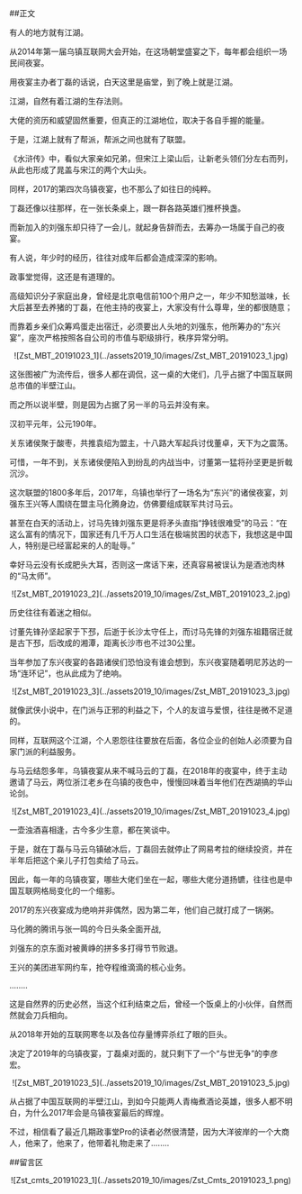 ##正文

有人的地方就有江湖。

从2014年第一届乌镇互联网大会开始，在这场朝堂盛宴之下，每年都会组织一场民间夜宴。

用夜宴主办者丁磊的话说，白天这里是庙堂，到了晚上就是江湖。

江湖，自然有着江湖的生存法则。

大佬的资历和威望固然重要，但真正的江湖地位，取决于各自手握的能量。

于是，江湖上就有了帮派，帮派之间也就有了联盟。


《水浒传》中，看似大家亲如兄弟，但宋江上梁山后，让新老头领们分左右而列，从此也形成了晁盖与宋江的两个大山头。

同样，2017的第四次乌镇夜宴，也不那么了如往日的纯粹。

丁磊还像以往那样，在一张长条桌上，跟一群各路英雄们推杯换盏。

而新加入的刘强东却只待了一会儿，就起身告辞而去，去筹办一场属于自己的夜宴。

有人说，年少时的经历，往往对成年后都会造成深深的影响。

政事堂觉得，这还是有道理的。

高级知识分子家庭出身，曾经是北京电信前100个用户之一，年少不知愁滋味，长大后甚至去养猪的丁磊，在他主持的夜宴上，大家没有什么尊卑，坐的都很随意；

而靠着乡亲们众筹鸡蛋走出宿迁，必须要出人头地的刘强东，他所筹办的“东兴宴”，座次严格按照各自公司的市值与职级排行，秩序异常分明。

 <div align="center">![Zst_MBT_20191023_1](../assets2019_10/images/Zst_MBT_20191023_1.jpg)</div>

这张图被广为流传后，很多人都在调侃，这一桌的大佬们，几乎占据了中国互联网总市值的半壁江山。

而之所以说半壁，则是因为占据了另一半的马云并没有来。



汉初平元年，公元190年。

关东诸侯聚于酸枣，共推袁绍为盟主，十八路大军起兵讨伐董卓，天下为之震荡。

可惜，一年不到，关东诸侯便陷入到纷乱的内战当中，讨董第一猛将孙坚更是折戟沉沙。

这次联盟的1800多年后，2017年，乌镇也举行了一场名为“东兴”的诸侯夜宴，刘强东王兴等人围绕在盟主马化腾身边，仿佛要组成联军共讨马云。

甚至在白天的活动上，讨马先锋刘强东更是将矛头直指“挣钱很难受”的马云：“在这么富有的情况下，国家还有几千万人口生活在极端贫困的状态下，我想这是中国人，特别是已经富起来的人的耻辱。”

幸好马云没有长成肥头大耳，否则这一席话下来，还真容易被误认为是酒池肉林的“马太师”。

 <div align="center">![Zst_MBT_20191023_2](../assets2019_10/images/Zst_MBT_20191023_2.jpg)</div>

历史往往有着迷之相似。

讨董先锋孙坚起家于下邳，后逝于长沙太守任上，而讨马先锋的刘强东祖籍宿迁就是古下邳，后改成的湘潭，距离长沙市也不过30公里。

当年参加了东兴夜宴的各路诸侯们恐怕没有谁会想到，东兴夜宴随着明尼苏达的一场“连环记”，也从此成为了绝响。

 <div align="center">![Zst_MBT_20191023_3](../assets2019_10/images/Zst_MBT_20191023_3.jpg)</div>

就像武侠小说中，在门派与正邪的利益之下，个人的友谊与爱恨，往往是微不足道的。

同样，互联网这个江湖，个人恩怨往往要放在后面，各位企业的创始人必须要为自家门派的利益服务。

与马云结怨多年，乌镇夜宴从来不喊马云的丁磊，在2018年的夜宴中，终于主动邀请了马云，两位浙江老乡在乌镇的夜色中，慢慢回味着当年他们在西湖搞的华山论剑。

 <div align="center">![Zst_MBT_20191023_4](../assets2019_10/images/Zst_MBT_20191023_4.jpg)</div>

一壶浊酒喜相逢，古今多少生意，都在笑谈中。

于是，就在丁磊与马云乌镇破冰后，丁磊回去就停止了网易考拉的继续投资，并在半年后把这个亲儿子打包卖给了马云。

因此，每一年的乌镇夜宴，哪些大佬们坐在一起，哪些大佬分道扬镳，往往也是中国互联网格局变化的一个缩影。

2017的东兴夜宴成为绝响并非偶然，因为第二年，他们自己就打成了一锅粥。

马化腾的腾讯与张一鸣的今日头条全面开战,

刘强东的京东面对被黄峥的拼多多打得节节败退。

王兴的美团进军网约车，抢夺程维滴滴的核心业务。

........

这是自然界的历史必然，当这个红利结束之后，曾经一个饭桌上的小伙伴，自然而然就会刀兵相向。

从2018年开始的互联网寒冬以及各位存量博弈杀红了眼的巨头。

决定了2019年的乌镇夜宴，丁磊桌对面的，就只剩下了一个“与世无争”的李彦宏。

 <div align="center">![Zst_MBT_20191023_5](../assets2019_10/images/Zst_MBT_20191023_5.jpg)</div>

从占据了中国互联网的半壁江山，到如今只能两人青梅煮酒论英雄，很多人都不明白，为什么2017年会是乌镇夜宴最后的辉煌。

不过，相信看了最近几期政事堂Pro的读者必然很清楚，因为大洋彼岸的一个大商人，他来了，他来了，他带着礼物走来了........

##留言区
 <div align="center">![Zst_cmts_20191023_1](../assets2019_10/images/Zst_Cmts_20191023_1.png)</div>
